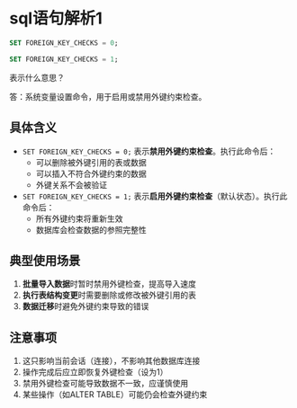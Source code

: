 # sql语句解析1

```sql
SET FOREIGN_KEY_CHECKS = 0;

SET FOREIGN_KEY_CHECKS = 1;
```

表示什么意思？

答：系统变量设置命令，用于启用或禁用外键约束检查。

## 具体含义

- `SET FOREIGN_KEY_CHECKS = 0;`
  表示**禁用外键约束检查**。执行此命令后：
  - 可以删除被外键引用的表或数据
  - 可以插入不符合外键约束的数据
  - 外键关系不会被验证
- `SET FOREIGN_KEY_CHECKS = 1;`
  表示**启用外键约束检查**（默认状态）。执行此命令后：
  - 所有外键约束将重新生效
  - 数据库会检查数据的参照完整性

## 典型使用场景

1. **批量导入数据**时暂时禁用外键检查，提高导入速度
2. **执行表结构变更**时需要删除或修改被外键引用的表
3. **数据迁移**时避免外键约束导致的错误

## 注意事项

1. 这只影响当前会话（连接），不影响其他数据库连接
2. 操作完成后应立即恢复外键检查（设为1）
3. 禁用外键检查可能导致数据不一致，应谨慎使用
4. 某些操作（如ALTER TABLE）可能仍会检查外键约束
